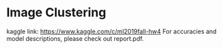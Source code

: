 # Image Clustering
kaggle link: https://www.kaggle.com/c/ml2019fall-hw4
For accuracies and model descriptions, please check out report.pdf.
